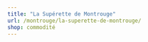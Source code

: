 ```yaml
---
title: "La Supérette de Montrouge"
url: /montrouge/la-superette-de-montrouge/
shop: commodité
---
```

